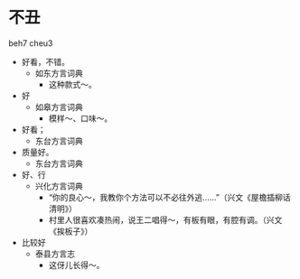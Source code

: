 









# 不丑
beh7 cheu3
+ 好看，不错。
  * 如东方言词典
    - 这种款式～。
+ 好
  * 如皋方言词典
    - 模样～、口味～。
+ 好看；
  * 东台方言词典
+ 质量好。
  * 东台方言词典
+ 好、行
  * 兴化方言词典
    - “你的良心～，我教你个方法可以不必往外逃……”（兴文《屋檐插柳话清明》）
    - 村里人很喜欢凑热闹，说王二唱得～，有板有眼，有腔有调。（兴文《挨板子》）
+ 比较好
  * 泰县方言志
    - 这伢儿长得～。
